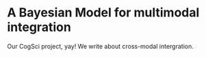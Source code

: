 # A Bayesian Model for multimodal integration

 Our CogSci project, yay! We write about cross-modal intergration.

